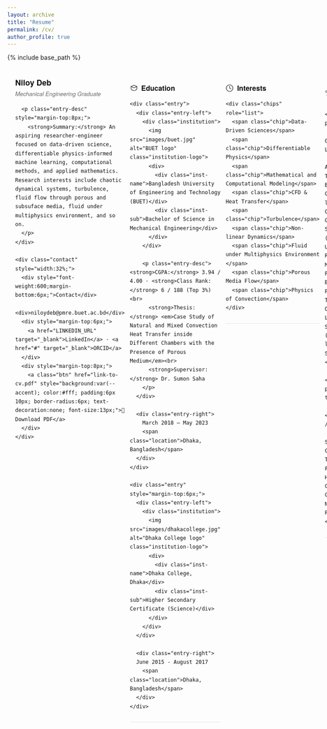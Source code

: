 ```yaml
---
layout: archive
title: "Resume"
permalink: /cv/
author_profile: true
---
```


{% include base_path %}

<!--
  Final polished CV HTML
  - Replace logo paths and contact placeholders below
  - Body font <= 14px
-->

<style>
  :root{
    --body-font-size:14px;
    --heading-font-size:16px;
    --muted:#6b6b6b;
    --accent:#0b66c3;
    --chip-bg:#f3f6fb;
    --line:#e6e6e6;
    --max-width:920px;
  }

  .cv {
    max-width: var(--max-width);
    margin: 18px auto;
    font-family: "Helvetica Neue", Arial, sans-serif;
    color:#111;
    font-size:var(--body-font-size);
    line-height:1.45;
    padding:18px;
  }

  /* Header */
  .header {
    display:flex;
    justify-content:space-between;
    align-items:flex-start;
    gap:12px;
    margin-bottom:6px;
  }
  .name {
    font-size:18px;
    font-weight:700;
    margin:0;
  }
  .title {
    font-size:13px;
    color:var(--muted);
    margin-top:4px;
    font-style:italic;
  }
  .contact {
    text-align:right;
    font-size:13px;
    color:var(--muted);
  }
  .contact a { color:var(--accent); text-decoration:none; }

  /* Section */
  .section {
    margin-top:14px;
    padding-bottom:12px;
    border-bottom:1px solid var(--line);
  }
  .section h2 {
    display:flex;
    align-items:center;
    gap:8px;
    font-size:var(--heading-font-size);
    margin:0 0 10px 0;
  }
  .section h2 svg { width:18px; height:18px; opacity:.95; }

  /* Left / right entry */
  .entry {
    display:flex;
    justify-content:space-between;
    gap:12px;
    align-items:flex-start;
    margin:8px 0;
  }
  .entry-left { width:64%; }
  .entry-right { width:34%; text-align:right; color:var(--muted); font-size:13px; }
  .entry-right .location { display:block; margin-top:6px; font-style:italic; font-size:12.5px; }

  .institution {
    display:flex;
    gap:8px;
    align-items:center;
  }
  .institution-logo { height:18px; width:auto; display:inline-block; vertical-align:middle; }
  .institution .inst-name { font-weight:700; font-size:14px; }
  .institution .inst-sub { color:var(--accent); font-style:italic; font-size:13.2px; margin-top:2px; }

  .entry-desc { margin-top:6px; font-size:13.4px; color:#111; }

  /* chips */
  .chips { display:flex; flex-wrap:wrap; gap:8px; margin-top:8px; }
  .chip { background:var(--chip-bg); padding:6px 10px; border-radius:14px; font-size:13px; }

  /* inline dot lists */
  .inline-par { margin-top:6px; font-size:13.4px; color:#111; }
  .inline-par a { color:var(--accent); text-decoration:none; }
  .dot { margin: 0 8px; color:var(--muted); }

  /* compact lists */
  .compact-list { margin:8px 0 0 0; padding-left:14px; }
  .compact-list li { margin:6px 0; font-size:13.4px; }

  /* responsive */
  @media (max-width:720px) {
    .entry { flex-direction:column; }
    .entry-left, .entry-right { width:100%; text-align:left; }
    .entry-right { margin-top:6px; }
    .contact { text-align:left; margin-top:6px; }
  }

  @media print {
    .cv { padding:0; margin:0; }
  }

  /* small helper styles */
  .muted { color:var(--muted); font-size:13px; }
</style>

<div class="cv">

  <!-- Header / Basics -->
  <div class="header">
    <div style="width:68%;">
      <p class="name">Niloy Deb</p>
      <p class="title">Mechanical Engineering Graduate</p>

      <p class="entry-desc" style="margin-top:8px;">
        <strong>Summary:</strong> An aspiring researcher-engineer focused on data-driven science, differentiable physics-informed machine learning, computational methods, and applied mathematics. Research interests include chaotic dynamical systems, turbulence, fluid flow through porous and subsuface media, fluid under multiphysics environment, and so on.
      </p>
    </div>

    <div class="contact" style="width:32%;">
      <div style="font-weight:600;margin-bottom:6px;">Contact</div>
      <div>niloydeb@pmre.buet.ac.bd</div>
      <div style="margin-top:6px;">
        <a href="LINKEDIN_URL" target="_blank">LinkedIn</a> · <a href="#" target="_blank">ORCID</a>
      </div>
      <div style="margin-top:8px;">
        <a class="btn" href="link-to-cv.pdf" style="background:var(--accent); color:#fff; padding:6px 10px; border-radius:6px; text-decoration:none; font-size:13px;">📄 Download PDF</a>
      </div>
    </div>
  </div>

  <!-- Education -->
  <section class="section" id="education">
    <h2>
      <svg viewBox="0 0 24 24" fill="none" stroke="currentColor" stroke-width="1.5" stroke-linecap="round" stroke-linejoin="round"><path d="M3 7l9-4 9 4-9 4-9-4z"></path><path d="M3 7v7a9 9 0 0 0 9 5 9 9 0 0 0 9-5V7"></path></svg>
      Education
    </h2>

    <div class="entry">
      <div class="entry-left">
        <div class="institution">
          <img src="images/buet.jpg" alt="BUET logo" class="institution-logo">
          <div>
            <div class="inst-name">Bangladesh University of Engineering and Technology (BUET)</div>
            <div class="inst-sub">Bachelor of Science in Mechanical Engineering</div>
          </div>
        </div>

        <p class="entry-desc"><strong>CGPA:</strong> 3.94 / 4.00 · <strong>Class Rank:</strong> 6 / 188 (Top 3%)<br>
          <strong>Thesis:</strong> <em>Case Study of Natural and Mixed Convection Heat Transfer inside Different Chambers with the Presence of Porous Medium</em><br>
          <strong>Supervisor:</strong> Dr. Sumon Saha
        </p>
      </div>

      <div class="entry-right">
        March 2018 – May 2023
        <span class="location">Dhaka, Bangladesh</span>
      </div>
    </div>

    <div class="entry" style="margin-top:6px;">
      <div class="entry-left">
        <div class="institution">
          <img src="images/dhakacollege.jpg" alt="Dhaka College logo" class="institution-logo">
          <div>
            <div class="inst-name">Dhaka College, Dhaka</div>
            <div class="inst-sub">Higher Secondary Certificate (Science)</div>
          </div>
        </div>
      </div>

      <div class="entry-right">
      June 2015 - August 2017
        <span class="location">Dhaka, Bangladesh</span>
      </div>
    </div>
  </section>

  <!-- Interests -->
  <section class="section" id="interests">
    <h2>
      <svg viewBox="0 0 24 24" fill="none" stroke="currentColor" stroke-width="1.6" stroke-linecap="round" stroke-linejoin="round"><circle cx="12" cy="12" r="10"></circle><path d="M12 6v6l4 2"></path></svg>
      Interests
    </h2>

    <div class="chips" role="list">
      <span class="chip">Data-Driven Sciences</span>
      <span class="chip">Differentiable Physics</span>
      <span class="chip">Mathematical and Computational Modeling</span>
      <span class="chip">CFD & Heat Transfer</span>
      <span class="chip">Turbulence</span>
      <span class="chip">Non-linear Dynamics</span>
      <span class="chip">Fluid under Multiphysics Environment </span>
      <span class="chip">Porous Media Flow</span>
      <span class="chip">Physics of Convection</span>
    </div>
  </section>

  <!-- Coursework -->
  <section class="section" id="coursework">
    <h2>
      <svg viewBox="0 0 24 24" fill="none" stroke="currentColor" stroke-width="1.5" stroke-linecap="round" stroke-linejoin="round"><rect x="3" y="4" width="18" height="6" rx="2"></rect><path d="M7 20h10"></path></svg>
      Relevant Coursework
    </h2>

    <div class="inline-par">
      <strong>Advanced / Graduate & Self-Learning:</strong>
      Advanced Numerical Analysis · Advanced Thermodynamics · Boiling & Condensation · Non-linear Dynamics & Chaos (S. Strogatz) · Global Warming — Science & Modeling (D. Archer) · Understanding Rheology (F. Morrison) · Flow in Porous Media (M. Blunt) · AI Principles & Techniques (Stanford Online) · Deep Learning in Scientific Computing (ETH Zurich) · Non-linear Systems (J. Slotine, MOCW)
    </div>

    <div class="inline-par" style="margin-top:8px;">
      <strong>Undergraduate / Core:</strong>
      Noise & Vibration · System Dynamics & Control · Thermodynamics · Fluid Mechanics · Heat Transfer · Combustion · Composite Materials · Numerical Analysis & Programming
    </div>
  </section>

  <!-- Research -->
  <section class="section" id="research">
    <h2>
      <svg viewBox="0 0 24 24" fill="none" stroke="currentColor" stroke-width="1.5" stroke-linecap="round" stroke-linejoin="round"><path d="M3 7h18"></path><path d="M12 3v18"></path></svg>
      Research Experience
    </h2>

    <div class="entry" style="margin-top:6px;">
      <div class="entry-left">
        <div class="inst-name">Robustness of Linear Controllers (P, PI, PID) in Convection Modeling</div>
        <div class="entry-desc">Supervisor: Dr. Sumon Saha</div>
      </div>
      <div class="entry-right">June 2023</div>
    </div>

    <div class="entry" style="margin-top:6px;">
      <div class="entry-left">
        <div class="inst-name">A Generalized Formulation for Nusselt Number Irrespective of Thermal Boundary Conditions</div>
        <div class="entry-desc">Supervisor: Dr. Sumon Saha</div>
      </div>
      <div class="entry-right">Aug 2023</div>
    </div>

    <div class="entry" style="margin-top:6px;">
      <div class="entry-left">
        <div class="inst-name">A Study of Reservoir Fluid Properties and Phase Behavior of Titas Gas Field</div>
        <div class="entry-desc">Hydrocarbon Unit Research Program 2023–24 · Supervisor / PI: Dr. Mohammed Mahbubur Rahman</div>
      </div>
      <div class="entry-right">May 2024</div>
    </div>
  </section>

  <!-- Publications (Jekyll include) -->
  <section class="section" id="publications">
    <h2>
      <svg viewBox="0 0 24 24" fill="none" stroke="currentColor" stroke-width="1.4" stroke-linecap="round" stroke-linejoin="round"><path d="M19 21H5a2 2 0 0 1-2-2V7"></path><path d="M17 3H7a2 2 0 0 0-2 2v12"></path></svg>
      Publications
    </h2>

    <ul style="margin:6px 0 0 14px;">
      {% for post in site.publications reversed %}
        {% include archive-single-cv.html %}
      {% endfor %}
    </ul>
  </section>

  <!-- Professional Experience -->
  <section class="section" id="professional">
    <h2>
      <svg viewBox="0 0 24 24" fill="none" stroke="currentColor" stroke-width="1.5" stroke-linecap="round" stroke-linejoin="round"><rect x="2" y="7" width="20" height="14" rx="2"></rect><path d="M16 3h0a2 2 0 0 1 2 2v2H6V5a2 2 0 0 1 2-2h0"></path></svg>
      Professional Experience
    </h2>

    <!-- Lecturer -->
    <div class="entry">
      <div class="entry-left">
        <div class="institution">
          <img src="path-to-buet-logo.png" alt="BUET logo" class="institution-logo">
          <div>
            <div class="inst-name">Bangladesh University of Engineering and Technology</div>
            <div class="inst-sub">Lecturer, Dept. of Petroleum & Mineral Resources Engineering</div>
          </div>
        </div>

        <p class="entry-desc">
          Academic research in Energy Resources Engineering focusing on Hydrocarbon Reservoir Engineering, Drilling, Well Logging, and Production. Work framed within the global energy transition and developing-world context.<br>
          <strong>Taught:</strong> PMRE 411 · Petroleum Reservoir Engineering · PMRE 413 · Natural Gas Engineering (≈50 students each)
        </p>
      </div>

      <div class="entry-right">
        Dec 2023 – Present
        <span class="location">Dhaka, Bangladesh</span>
      </div>
    </div>

    <!-- Research Assistant -->
    <div class="entry" style="margin-top:8px;">
      <div class="entry-left">
        <div class="inst-name">Research Assistant, CFDHT Research Group, Dept. of ME</div>
        <div class="entry-desc">Numerical modeling & simulation of thermo-fluid problems · CFD & Heat Transfer research · Mentored undergraduate students</div>
      </div>
      <div class="entry-right">Jun 2023 – Dec 2023 <span class="location">Dhaka, Bangladesh</span></div>
    </div>

    <!-- Co-instructor -->
    <div class="entry" style="margin-top:8px;">
      <div class="entry-left">
        <div class="inst-name">Co-instructor, Directorate of Continuing Education, BUET</div>
        <div class="entry-desc">Short course: COMSOL Multiphysics Simulation of Thermo-fluidic Problems (Basic Level) · 2-day workshop · Resource person: Dr. Sumon Saha</div>
      </div>
      <div class="entry-right">Dec 2023 <span class="location">Dhaka, Bangladesh</span></div>
    </div>

    <!-- Industrial trainee -->
    <div class="entry" style="margin-top:8px;">
      <div class="entry-left">
        <div class="inst-name">Haripur 360 MW Combined Cycle Power Plant</div>
        <div class="inst-sub">Industrial Trainee</div>
        <div class="entry-desc">Hands-on exposure to power generation, unit operations (FGC, HRSG, ST, GT, WT), maintenance, and process control.</div>
      </div>
      <div class="entry-right">Apr 2022 (3 weeks) <span class="location">Dhaka, Bangladesh</span></div>
    </div>
  </section>

  <!-- Academic Projects -->
  <section class="section" id="projects">
    <h2>
      <svg viewBox="0 0 24 24" fill="none" stroke="currentColor" stroke-width="1.4" stroke-linecap="round" stroke-linejoin="round"><path d="M3 7h18"></path><path d="M3 11h18"></path><path d="M3 15h18"></path></svg>
      Academic Projects
    </h2>

    <div class="entry" style="margin-top:6px;">
      <div class="entry-left">
        <div class="inst-name">Design of a Counter-Flow Shell & Helical Coil Tube Heat Exchanger (SHCTHX)</div>
        <div class="inst-sub">ME-310: Thermo-fluid System Design & Practice</div>
        <div class="entry-desc">CAD design · Thermo-hydraulic calculations · Prototype design and CFD simulation for flow & thermal visualization.</div>
      </div>
      <div class="entry-right">Feb 2022</div>
    </div>

    <div class="entry" style="margin-top:6px;">
      <div class="entry-left">
        <div class="inst-name">Self-Stabilizing, Computer-Controlled Laser Turret</div>
        <div class="inst-sub">ME-366: Electromechanical System Design & Practice</div>
        <div class="entry-desc">CAD · Arduino programming · sensor integration & feedback control · hardware-software integration for stabilization and precision.</div>
      </div>
      <div class="entry-right">Jul 2021</div>
    </div>
  </section>

  <!-- Training & MOOCs -->
  <section class="section" id="training">
    <h2>
      <svg viewBox="0 0 24 24" fill="none" stroke="currentColor" stroke-width="1.4" stroke-linecap="round" stroke-linejoin="round"><path d="M21 8V7a2 2 0 0 0-2-2h-3"></path><path d="M3 8v9a2 2 0 0 0 2 2h3"></path></svg>
      Training & MOOC Completion
    </h2>

    <p class="inline-par">
      Research Skill Development · DCE, BUET · <a href="https://buetedu-my.sharepoint.com/:b:/g/personal/niloydeb_pmre_buet_ac_bd/EXOfHmAlqktAtOIqCe3qqqwBMHvi-7VKch1JsfkeN4RUmw?e=1pHMCX">Certificate</a>
      <span class="dot">·</span>
      Quantitative Method · Coursera · <a href="https://www.coursera.org/account/accomplishments/verify/KUNNEK67EW6E">Certificate</a>
      <span class="dot">·</span>
      Evaluating Problems · Coursera · <a href="https://www.coursera.org/account/accomplishments/verify/QWF5B9NVSPDD">Certificate</a>
      <span class="dot">·</span>
      Welcome to Game Theory · Coursera · <a href="https://www.coursera.org/account/accomplishments/verify/3V72R3HBVLJS">Certificate</a>
      <span class="dot">·</span>
      Intro to Data Analysis using Excel · Coursera · <a href="https://www.coursera.org/account/accomplishments/verify/8SC5YX5ZGN9K">Certificate</a>
      <span class="dot">·</span>
      Introduction to Programming with MATLAB · Coursera · <a href="https://www.coursera.org/account/accomplishments/verify/TCQNM5G5Y7FP">Certificate</a>
      <span class="dot">·</span>
      Python for Everybody (Specialization) · Coursera · <a href="https://www.coursera.org/account/accomplishments/specialization/VPRVZ5MZ43HX">Certificate</a>
      <span class="dot">·</span>
      ELEN7070x: Research Methods · EdX · <a href="https://courses.edx.org/certificates/9abb933553e644ed9f41ff096fc60a72">Certificate</a>
      <span class="dot">·</span>
      16.00x: Introduction to Aerospace Engineering · EdX · <a href="https://courses.edx.org/certificates/ec2238cfcac64bbebddb7263c82ce30c">Certificate</a>
      <span class="dot">·</span>
      Image Processing Onramp · MathWorks · <a href="https://matlabacademy.mathworks.com/progress/share/certificate.html?id=6c90b29d-19c4-4b51-9069-fa743ed4b1f7&">Certificate</a>
      <span class="dot">·</span>
      Solving ODEs with MATLAB · MathWorks · <a href="https://matlabacademy.mathworks.com/progress/share/certificate.html?id=c390f6ca-c82a-4189-83ef-c67ccb7cc0dc&">Certificate</a>
    </p>
  </section>

  <!-- Technical Skills -->
  <section class="section" id="skills">
    <h2>
      <svg viewBox="0 0 24 24" fill="none" stroke="currentColor" stroke-width="1.4" stroke-linecap="round" stroke-linejoin="round"><path d="M12 2l3 7h7l-5.5 4 2 7L12 16l-6.5 4 2-7L2 9h7z"></path></svg>
      Technical Skills
    </h2>

    <p class="entry-desc"><strong>Highlights:</strong> Scientific Writing · Exploratory Data Analysis · Quantitative Research</p>

    <ul class="compact-list">
      <li><strong>Programming:</strong> Python, MATLAB, C</li>
      <li><strong>Documentation:</strong> LaTeX, MS Office</li>
      <li><strong>Visualization:</strong> Tecplot 360, WebplotDigitizer, Desmos</li>
      <li><strong>Design & CAD:</strong> AutoCAD, SolidWorks, Proteus, Draw.io, Canva, Illustrator, Photoshop</li>
      <li><strong>FEM / Modeling:</strong> COMSOL Multiphysics · Simulink</li>
    </ul>
  </section>

  <!-- Awards -->
  <section class="section" id="awards">
    <h2>
      <svg viewBox="0 0 24 24" fill="none" stroke="currentColor" stroke-width="1.4" stroke-linecap="round" stroke-linejoin="round"><path d="M12 2l2.09 6.26L20 9.27l-5 3.64L16.18 21 12 17.77 7.82 21 9 12.91 4 9.27l5.91-.99L12 2z"></path></svg>
      Awards & Achievements
    </h2>

    <ul class="compact-list">
      <li><strong>Dr. Muhammad Harunur Rashid Award (ICME 2023):</strong> Best paper — 14th Int. Conf. on Mechanical Engg., BUET</li>
      <li><strong>University Merit Scholarship (2018–2023):</strong> Awarded for consecutive terms, BUET</li>
      <li><strong>Dean’s List Award (2018–2023):</strong> Awarded for consecutive terms, Dept. of ME, BUET</li>
    </ul>
  </section>

</div>
